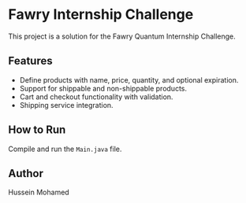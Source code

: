 # Fawry Internship Challenge

This project is a solution for the Fawry Quantum Internship Challenge.

## Features
- Define products with name, price, quantity, and optional expiration.
- Support for shippable and non-shippable products.
- Cart and checkout functionality with validation.
- Shipping service integration.

## How to Run
Compile and run the `Main.java` file.

## Author
Hussein Mohamed
